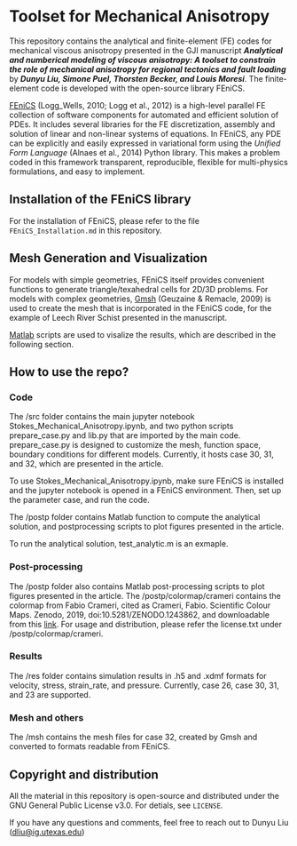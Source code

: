 # Toolset for Mechanical Anisotropy
This repository contains the analytical and finite-element (FE) codes for mechanical viscous anisotropy presented in the GJI manuscript ***Analytical and numberical modeling of viscous anisotropy: A toolset to constrain the role of mechanical anisotropy for regional tectonics and fault loading*** by ***Dunyu Liu, Simone Puel, Thorsten Becker, and Louis Moresi***. The finite-element code is developed with the open-source library FEniCS. 

[FEniCS](https://fenicsproject.org) (Logg_Wells, 2010; Logg et al., 2012) is a high-level parallel FE collection of software components for automated and efficient solution of PDEs. It includes several libraries for the FE discretization, assembly and solution of linear and non-linear systems of equations. In FEniCS, any PDE can be explicitly and easily expressed in variational form using the *Unified Form Language* (Alnaes et al., 2014) Python library. This makes a problem coded in this framework transparent, reproducible, flexible for multi-physics formulations, and easy to implement. 

## Installation of the FEniCS library
For the installation of FEniCS, please refer to the file ``FEniCS_Installation.md`` in this repository.

## Mesh Generation and Visualization
For models with simple geometries, FEniCS itself provides convenient functions to generate triangle/texahedral cells for 2D/3D problems. For models with complex geometries, [Gmsh](https://www.gmsh.info/) (Geuzaine & Remacle, 2009) is used to create the mesh that is incorporated in the FEniCS code, for the example of Leech River Schist presented in the manuscript.

[Matlab](https://matplotlib.org) scripts are used to visalize the results, which are described in the following section.

## How to use the repo? 
### Code
The /src folder contains the main jupyter notebook Stokes_Mechanical_Anisotropy.ipynb, and two python scripts prepare_case.py and lib.py that are imported by the main code. prepare_case.py is designed to customize the mesh, function space, boundary conditions for different models. Currently, it hosts case 30, 31, and 32, which are presented in the article. 

To use Stokes_Mechanical_Anisotropy.ipynb, make sure FEniCS is installed and the jupyter notebook is opened in a FEniCS environment. Then, set up the parameter case, and run the code.

The /postp folder contains Matlab function to compute the analytical solution, and postprocessing scripts to plot figures presented in the article. 

To run the analytical solution, test_analytic.m is an exmaple.

### Post-processing
The /postp folder also contains Matlab post-processing scripts to plot figures presented in the article. 
The /postp/colormap/crameri contains the colormap from Fabio Crameri, cited as Crameri, Fabio. Scientific Colour Maps. Zenodo, 2019, doi:10.5281/ZENODO.1243862, and downloadable from this [link](https://www.mathworks.com/matlabcentral/fileexchange/68546-crameri-perceptually-uniform-scientific-colormaps). For usage and distribution, please refer the license.txt under /postp/colormap/crameri. 

### Results
The /res folder contains simulation results in .h5 and .xdmf formats for velocity, stress, strain_rate, and pressure. Currently, case 26, case 30, 31, and 23 are supported.

### Mesh and others
The /msh contains the mesh files for case 32, created by Gmsh and converted to formats readable from FEniCS. 

## Copyright and distribution

All the material in this repository is open-source and distributed under the GNU General Public License v3.0. For detials, see ``LICENSE``.

If you have any questions and comments, feel free to reach out to Dunyu Liu (dliu@ig.utexas.edu)




